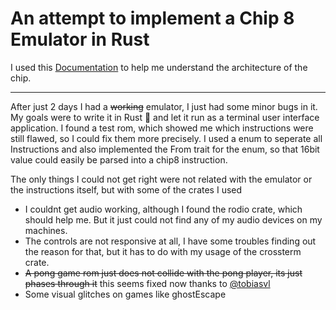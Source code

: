 # An attempt to implement a Chip 8 Emulator in Rust
I used this [Documentation](http://devernay.free.fr/hacks/chip8/C8TECH10.HTM#2.5) to help me understand the architecture of the chip.

---
After just 2 days I had a ~~working~~ emulator, I just had some minor bugs in it.
My goals were to write it in Rust 🦀 and let it run as a terminal user interface application.
I found a test rom, which showed me which instructions were still flawed, so I could fix them more precisely. I used a enum to seperate all Instructions and also implemented the From trait for the enum, so that 16bit value could easily be parsed into a chip8 instruction.

The only things I could not get right were not related with the emulator or the instructions itself, but with some of the crates I used
- I couldnt get audio working, although I found the rodio crate, which should help me. But it just could not find any of my audio devices on my machines.
- The controls are not responsive at all, I have some troubles finding out the reason for that, but it has to do with my usage of the crossterm crate.
- ~~A pong game rom just does not collide with the pong player, its just phases through it~~ this seems fixed now thanks to [@tobiasvl](https://github.com/tobiasvl)
- Some visual glitches on games like ghostEscape

